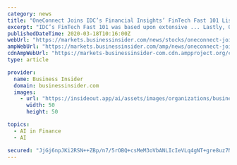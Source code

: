 ```yaml
---
category: news
title: "OneConnect Joins IDC’s Financial Insights’ FinTech Fast 101 List of Leading FinTech Companies in Asia"
excerpt: "IDC’s FinTech Fast 101 was based upon extensive ... Lastly, OneConnect’s rapid respond to customers’ demands during the ongoing COVID-19 epidemic using AI, big data and blockchain, sets it apart from the competition. OneConnect has specifically offered five smart solutions, which enable financial institutions to experience a smooth ..."
publishedDateTime: 2020-03-18T10:16:00Z
webUrl: "https://markets.businessinsider.com/news/stocks/oneconnect-joins-idc-s-financial-insights-fintech-fast-101-list-of-leading-fintech-companies-in-asia-1029007485"
ampWebUrl: "https://markets.businessinsider.com/amp/news/oneconnect-joins-idc-s-financial-insights-fintech-fast-101-list-of-leading-fintech-companies-in-asia-1029007485"
cdnAmpWebUrl: "https://markets-businessinsider-com.cdn.ampproject.org/c/s/markets.businessinsider.com/amp/news/oneconnect-joins-idc-s-financial-insights-fintech-fast-101-list-of-leading-fintech-companies-in-asia-1029007485"
type: article

provider:
  name: Business Insider
  domain: businessinsider.com
  images:
    - url: "https://insideout.app/ai/assets/images/organizations/businessinsider.com-50x50.jpg"
      width: 50
      height: 50

topics:
  - AI in Finance
  - AI

secured: "JjGj6npJKi2RSN++ZBp/n7/5rOBQ+csMeM3oVbANLIcIeVLq4gNT+gre8uz7NZTFBCm5QB1w7h7Zody7zoO4Rgwo4H3yRZFAkBX53q7po7VqDG7TrJ4jFCXu3rQcqihkr+hniyEVq1+TacrW28OB0WC9SzthaloBS9A9174vPsORM/mBpiyuYTAvRUpr1QORrGkL62i0FcMO2MXfzTwhpaBVzIAf91VVhFBgbIQsgeWmyuAnJqrTFby/OzEYqfBDTqeRSVHxHLngR1+lZq9iOqdljEronder8Yr2IP2/dMbHG42MGVW/5PUe9OUU6+CD7rHLqTlnNmm3CHTFR0032XP7ZZZ4WWIph5PAkIGMtPliCR2UXqet05Kf6qq5NfsyClynuzmQSqZn3AovADlTSEVLgcb2Vs5RNY06wT06wLaySU2e0JyQMcceOR08RvPvnfBa1PqcDMOUhfyYDDbc9N8qWPqbNy3khbiyrMYssm0=;HqzVk+mKRAMkHzt/spClzA=="
---
```


